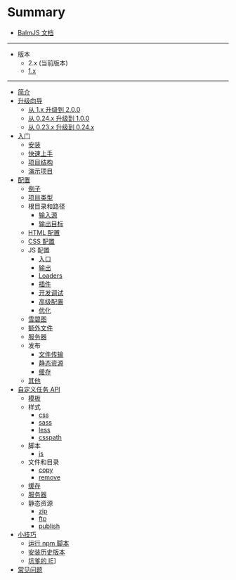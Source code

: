 # Summary

- [BalmJS 文档](https://balmjs.com/docs/zh-cn)

---

- 版本
  - 2.x (当前版本)
  - [1.x](https://balmjs.com/docs/v1/zh-cn)

---

- [简介](README.md)
- [升级向导](upgrade/toc.md)
  - [从 1.x 升级到 2.0.0](upgrade/upgrade-2.0.md)
  - [从 0.24.x 升级到 1.0.0](upgrade/upgrade-1.0.md)
  - [从 0.23.x 升级到 0.24.x](upgrade/upgrade-0.24.md)
- [入门](basic/toc.md)
  - [安装](basic/installation.md)
  - [快速上手](basic/getting-started.md)
  - [项目结构](basic/structure.md)
  - [演示项目](basic/demo.md)
- [配置](configuration/toc.md)
  - [例子](configuration/example.md)
  - [项目类型](configuration/project.md)
  - 根目录和路径
    - [输入源](configuration/path.md#输入源)
    - [输出目标](configuration/path.md#输出目标)
  - [HTML 配置](configuration/html.md)
  - [CSS 配置](configuration/styles.md)
  - JS 配置
    - [入口](configuration/scripts.md#入口)
    - [输出](configuration/scripts.md#输出)
    - [Loaders](configuration/scripts.md#loaders)
    - [插件](configuration/scripts.md#插件)
    - [开发调试](configuration/scripts.md#开发调试)
    - [高级配置](configuration/scripts.md#高级配置)
    - [优化](configuration/scripts.md#优化)
  - [雪碧图](configuration/sprites.md)
  - [额外文件](configuration/extras.md)
  - [服务器](configuration/server.md)
  - 发布
    - [文件传输](configuration/publish.md#ftp)
    - [静态资源](configuration/publish.md#assets)
    - [缓存](configuration/publish.md#cache)
  - [其他](configuration/others.md)
- [自定义任务 API](api/toc.md)
  - [模板](api/templates.md)
  - 样式
    - [css](api/stylesheets.md#mixcssinput-output)
    - [sass](api/stylesheets.md#mixsassinput-output)
    - [less](api/stylesheets.md#mixlessinput-output)
    - [csspath](api/stylesheets.md#mixcsspath)
  - 脚本
    - [js](api/javascript.md#mixjsinput-output)
  - 文件和目录
    - [copy](api/files.md#mixcopyfrom-to-renameoptions)
    - [remove](api/files.md#mixremovesrc)
  - [缓存](api/cache.md)
  - [服务器](api/server.md)
  - 静态资源
    - [zip](api/assets.md#mixzipinput-output)
    - [ftp](api/assets.md#mixftpinput)
    - [publish](api/assets.md#mixpublishinput-output-renameoptions)
- [小技巧](recipes/toc.md)
  - [运行 npm 脚本](recipes/run-script.md)
  - [安装历史版本](recipes/previous-releases.md)
  - [坑爹的 IE](recipes/ie.md)]
- [常见问题](faq.md)
